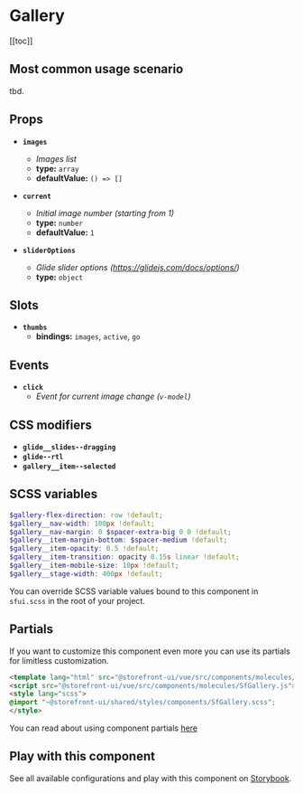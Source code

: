 # Gallery

<!-- No Component description -->


[[toc]]


## Most common usage scenario

tbd.


## Props

- **`images`**
  - _Images list_
  - **type:** `array`
  - **defaultValue:** `() => []`

- **`current`**
  - _Initial image number (starting from 1)_
  - **type:** `number`
  - **defaultValue:** `1`

- **`sliderOptions`**
  - _Glide slider options (https://glidejs.com/docs/options/)_
  - **type:** `object`


## Slots

- **`thumbs`**
  - **bindings:** `images`, `active`, `go`


## Events

- **`click`**
  - _Event for current image change (`v-model`)_


## CSS modifiers

- **`glide__slides--dragging`**
- **`glide--rtl`**
- **`gallery__item--selected`**


## SCSS variables

```scss
$gallery-flex-direction: row !default;
$gallery__nav-width: 100px !default;
$gallery__nav-margin: 0 $spacer-extra-big 0 0 !default;
$gallery__item-margin-bottom: $spacer-medium !default;
$gallery__item-opacity: 0.5 !default;
$gallery__item-transition: opacity 0.15s linear !default;
$gallery__item-mobile-size: 10px !default;
$gallery__stage-width: 400px !default;
```

You can override SCSS variable values bound to this component in `sfui.scss` in the root of your project.


## Partials

If you want to customize this component even more you can use its partials for limitless customization.

```html
<template lang="html" src="@storefront-ui/vue/src/components/molecules/SfGallery.html"></template>
<script src="@storefront-ui/vue/src/components/molecules/SfGallery.js"></script>
<style lang="scss">
@import "~@storefront-ui/shared/styles/components/SfGallery.scss";
</style>
```

You can read about using component partials [here](docs.storefrontui.io/customization)


## Play with this component

See all available configurations and play with this component on <a href="https://storybook.storefrontui.io/?path=/story/">Storybook</a>.
